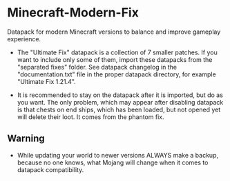# Minecraft-Modern-Fix
 Datapack for modern Minecraft versions to balance and improve gameplay experience.

- The "Ultimate Fix" datapack is a collection of 7 smaller patches.
  If you want to include only some of them, import these datapacks from
  the "separated fixes" folder. See datapack changelog in the "documentation.txt"
  file in the proper datapack directory, for example "Ultimate Fix 1.21.4".

- It is recommended to stay on the datapack after it is imported, but
  do as you want. The only problem, which may appear after disabling
  datapack is that chests on end ships, which has been loaded, but not
  opened yet will delete their loot. It comes from the phantom fix.

## Warning
- While updating your world to newer versions ALWAYS make
  a backup, because no one knows, what Mojang will change when it
  comes to datapack compatibility.
